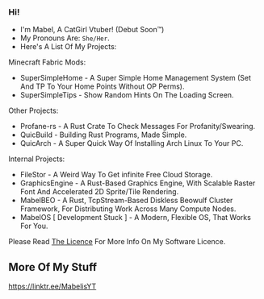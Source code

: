 ### Hi!

- I'm Mabel, A CatGirl Vtuber! (Debut Soon™)
- My Pronouns Are: `She/Her`.
- Here's A List Of My Projects:

Minecraft Fabric Mods:
  - SuperSimpleHome - A Super Simple Home Management System (Set And TP To Your Home Points Without OP Perms).
  - SuperSimpleTips - Show Random Hints On The Loading Screen.

Other Projects:
  - Profane-rs - A Rust Crate To Check Messages For Profanity/Swearing.
  - QuicBuild - Building Rust Programs, Made Simple.
  - QuicArch - A Super Quick Way Of Installing Arch Linux To Your PC.

Internal Projects:
  - FileStor - A Weird Way To Get infinite Free Cloud Storage.
  - GraphicsEngine - A Rust-Based Graphics Engine, With Scalable Raster Font And Accelerated 2D Sprite/Tile Rendering.
  - MabelBEO - A Rust, TcpStream-Based Diskless Beowulf Cluster Framework, For Distributing Work Across Many Compute Nodes.
  - MabelOS [ Development Stuck ] - A Modern, Flexible OS, That Works For You.

Please Read <a href="https://github.com/MabelMedia-LLC/MCSPSL/">The Licence</a> For More Info On My Software Licence.

## More Of My Stuff
https://linktr.ee/MabelisYT
